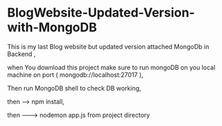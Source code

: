 # BlogWebsite-Updated-Version-with-MongoDB
This is my last Blog website but updated version attached MongoDb in Backend ,

when You download this project make sure to run mongoDB on you local machine on port ( mongodb://localhost:27017 ),

Then run MongoDB shell to check  DB working,

then  -->  npm install,

then ---> nodemon app.js     from project directory

